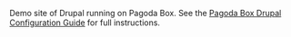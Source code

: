 Demo site of Drupal running on Pagoda Box.
See the 
[Pagoda Box Drupal Configuration Guide](http://help.pagodabox.com/customer/portal/articles/174024-drupal) for full instructions.